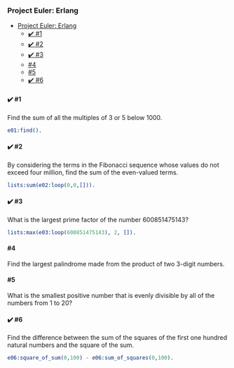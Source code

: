 ### Project Euler: Erlang

<!-- TOC -->

- [Project Euler: Erlang](#project-euler-erlang)
    - [:heavy_check_mark: #1](#heavy_check_mark-1)
    - [:heavy_check_mark: #2](#heavy_check_mark-2)
    - [:heavy_check_mark: #3](#heavy_check_mark-3)
    - [#4](#4)
    - [#5](#5)
    - [:heavy_check_mark: #6](#heavy_check_mark-6)

<!-- /TOC -->

#### :heavy_check_mark: #1

Find the sum of all the multiples of 3 or 5 below 1000.

```erlang
e01:find().
```

#### :heavy_check_mark: #2

By considering the terms in the Fibonacci sequence whose values do not exceed four million, find the sum of the even-valued terms.

```erlang
lists:sum(e02:loop(0,0,[])).
```

#### :heavy_check_mark: #3

What is the largest prime factor of the number 600851475143?

```erlang
lists:max(e03:loop(600851475143), 2, []).
```

#### #4

Find the largest palindrome made from the product of two 3-digit numbers.

#### #5

What is the smallest positive number that is evenly divisible by all of the numbers from 1 to 20?

#### :heavy_check_mark: #6

Find the difference between the sum of the squares of the first one hundred natural numbers and the square of the sum.

```erlang
e06:square_of_sum(0,100) - e06:sum_of_squares(0,100).
```